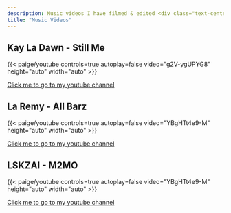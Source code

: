 ```yaml
---
description: Music videos I have filmed & edited <div class="text-center">{{< paige/image link=/gallery/youtube/  src="https://yt3.googleusercontent.com/ImCjRvUTMDVFHaixBx--z-bv0ylk7Z-NtrfgqhaZFJfZ75SnylD1XmVdaj_5HmGrMxRSOKChLg=s176-c-k-c0x00ffffff-no-rj" height="20rem" alt="PiesHelpfulOven Logo   "  >}}</div>
title: "Music Videos"
---
```


## Kay La Dawn - Still Me

{{< paige/youtube controls=true autoplay=false video="g2V-ygUPYG8" height="auto" width="auto"  >}}

<a href="https://www.youtube.com/@pieshelpfuloven2864">Click me to go to my youtube channel</a>

## La Remy - All Barz

{{< paige/youtube controls=true autoplay=false video="YBgHTt4e9-M" height="auto" width="auto"  >}}

<a href="https://www.youtube.com/@pieshelpfuloven2864">Click me to go to my youtube channel</a>

## LSKZAI - M2MO

{{< paige/youtube controls=true autoplay=false video="YBgHTt4e9-M" height="auto" width="auto"  >}}

<a href="https://www.youtube.com/watch?v=sYnsPMLnJDA&pp=ygUPcGllc2hlbHBmdWxvdmVu">Click me to go to my youtube channel</a>
